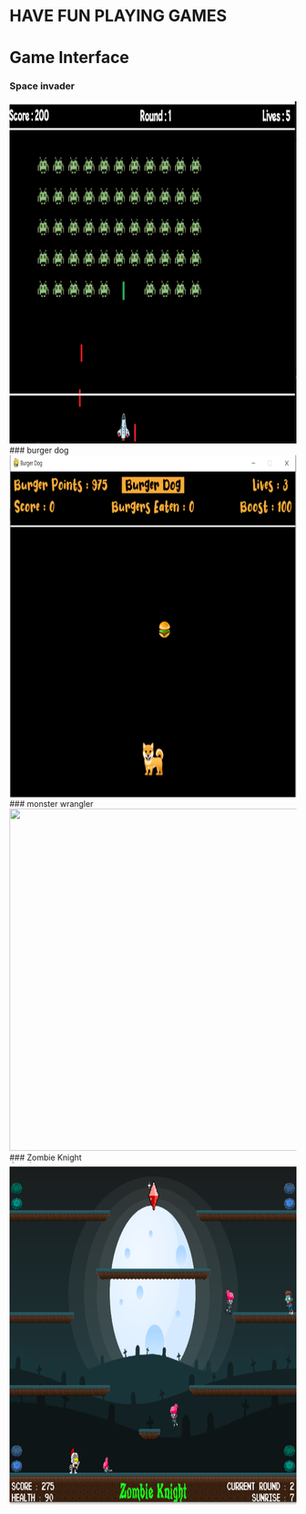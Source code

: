 # HAVE FUN PLAYING GAMES

# Game Interface
### Space invader
<img src="Space Invader/spaceinvader.png" alt="Space Invader" height="600" width="600"/>
### burger dog
<img src="burger dog/burgerdog.png"  height="600" width="600"/>
### monster wrangler
<img src=".png"  height="600" width="600"/>
### Zombie Knight
<img src="zombie_knight_game/zombieknight.png" alt="Game Interface" height="600" width="600"/>
